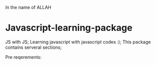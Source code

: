 ﻿In the name of ALLAH
# Javascript-learning-package
JS with JS;
Learning javascript with javascript codes :);
This package contains serveral sections;

Pre reqerements:
